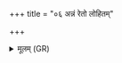 +++
title = "०६ अन्नं रेतो लोहितम्"

+++
<details><summary>मूलम् (GR)</summary>

अन्नं रेतो लोहितम् उदरं तानि कल्पन् । +++(Bhatt. kalpam)+++  
ब्रह्मचारी सलिलस्य पृष्ठे  
तपो ऽतिष्ठत् तप्यमानः समुद्रे ॥
</details>